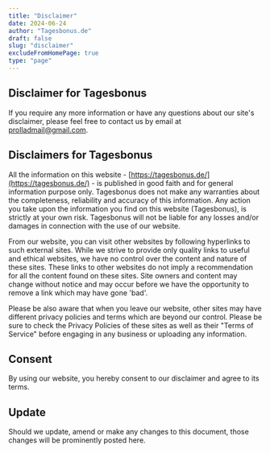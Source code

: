 ```yaml
---
title: "Disclaimer"
date: 2024-06-24
author: "Tagesbonus.de"
draft: false
slug: "disclaimer"
excludeFromHomePage: true
type: "page"
---
```


## Disclaimer for Tagesbonus

If you require any more information or have any questions about our site's disclaimer, please feel free to contact us by email at [prolladmail@gmail.com](mailto:prolladmail@gmail.com).

## Disclaimers for Tagesbonus

All the information on this website - [https://tagesbonus.de/](https://tagesbonus.de/) - is published in good faith and for general information purpose only. Tagesbonus does not make any warranties about the completeness, reliability and accuracy of this information. Any action you take upon the information you find on this website (Tagesbonus), is strictly at your own risk. Tagesbonus will not be liable for any losses and/or damages in connection with the use of our website.

From our website, you can visit other websites by following hyperlinks to such external sites. While we strive to provide only quality links to useful and ethical websites, we have no control over the content and nature of these sites. These links to other websites do not imply a recommendation for all the content found on these sites. Site owners and content may change without notice and may occur before we have the opportunity to remove a link which may have gone 'bad'.

Please be also aware that when you leave our website, other sites may have different privacy policies and terms which are beyond our control. Please be sure to check the Privacy Policies of these sites as well as their "Terms of Service" before engaging in any business or uploading any information.

## Consent

By using our website, you hereby consent to our disclaimer and agree to its terms.

## Update

Should we update, amend or make any changes to this document, those changes will be prominently posted here.